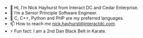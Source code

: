 - 👋 Hi, I’m Nick Hayhurst from Interact DC and Cedar Enterprise.
- 👀 I’m a Senior Principle Software Engineer.
- 🌱 C, C++, Python and PHP are my preferred languages.
- 📫 How to reach me nick.hayhurst@interactdc.com.
- ⚡ Fun fact: I am a 2nd Dan Black Belt in Karate.
